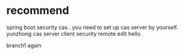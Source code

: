 # recommend
spring boot security cas .
you need to set up cas server by yourself.
yunzhong 
cas server client security
remote edit
hello
<div></div>
branch1 again